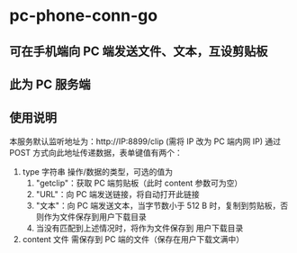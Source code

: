 # pc-phone-conn-go

## 可在手机端向 PC 端发送文件、文本，互设剪贴板
## 此为 PC 服务端

## 使用说明

本服务默认监听地址为：http://IP:8899/clip (需将 IP 改为 PC 端内网 IP)
通过 POST 方式向此地址传递数据，表单键值有两个：
1. type 字符串 操作/数据的类型，可选的值为
    1. "getclip"：获取 PC 端剪贴板（此时 content 参数可为空）
    2. "URL"：向 PC 端发送链接，将自动打开此链接
    3. "文本"：向 PC 端发送文本，当字节数小于 512 B 时，复制到剪贴板，否则作为文件保存到用户下载目录
    4. 当没有匹配到上述情况时，将作为文件保存到 用户下载目录
2. content 文件 需保存到 PC 端的文件（保存在用户下载文满中）
